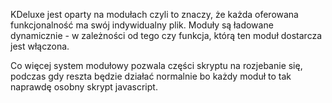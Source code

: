 KDeluxe jest oparty na modułach czyli to znaczy, że każda oferowana funkcjonalność ma swój indywidualny plik.
Moduły są ładowane dynamicznie - w zależności od tego czy funkcja, którą ten moduł dostarcza jest włączona.

Co więcej system modułowy pozwala części skryptu na rozjebanie się, podczas gdy reszta będzie działać normalnie bo każdy moduł to tak naprawdę osobny skrypt javascript.
